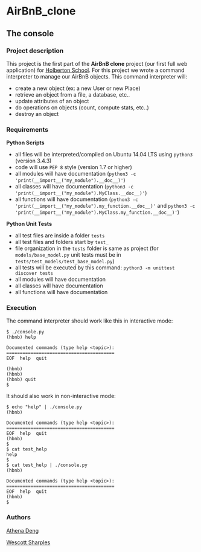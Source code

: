 # AirBnB_clone
## The console
### Project description
This project is the first part of the **AirBnB clone** project (our first full web application) for [Holberton School](https://www.holbertonschool.com/).
For this project we wrote a command interpreter to manage our AirBnB objects. This command interpreter will:
- create a new object (ex: a new User or new Place)
- retrieve an object from a file, a database, etc..
- update attributes of an object
- do operations on objects (count, compute stats, etc..)
- destroy an object

### Requirements
**Python Scripts**
- all files will be interpreted/compiled on Ubuntu 14.04 LTS using `python3` (version 3.4.3)
- code will use `PEP 8` style (version 1.7 or higher)
- all modules will have documentation (`python3 -c 'print(__import__("my_module").__doc__)'`)
- all classes will have documentation (`python3 -c 'print(__import__("my_module").MyClass.__doc__)'`)
- all functions will have documentation (`python3 -c 'print(__import__("my_module").my_function.__doc__)'` and `python3 -c 'print(__import__("my_module").MyClass.my_function.__doc__)'`)

**Python Unit Tests**
- all test files are inside a folder `tests`
- all test files and folders start by `test_`
- file organization in the `tests` folder is same as project (for `models/base_model.py` unit tests must be in `tests/test_models/test_base_model.py`)
- all tests will be executed by this command: `python3 -m unittest discover tests`
- all modules will have documentation
- all classes will have documentation
- all functions will have documentation

### Execution
The command interpreter should work like this in interactive mode:
```
$ ./console.py
(hbnb) help

Documented commands (type help <topic>):
========================================
EOF  help  quit

(hbnb) 
(hbnb) 
(hbnb) quit
$ 
```
It should also work in non-interactive mode:
```
$ echo "help" | ./console.py
(hbnb)

Documented commands (type help <topic>):
========================================
EOF  help  quit
(hbnb) 
$ 
$ cat test_help
help
$ 
$ cat test_help | ./console.py
(hbnb)

Documented commands (type help <topic>):
========================================
EOF  help  quit
(hbnb) 
$ 
```

### Authors
[Athena Deng](https://github.com/ad-egg)

[Wescott Sharples](https://github.com/wescottsharples)
